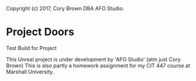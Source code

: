 Copyright (c) 2017, Cory Brown DBA AFO Studio.

# Project Doors
Test Build for Project

This Unreal project is under development by 'AFO Studio' (atm just Cory Brown)
This is also partly a homework assignment for my CIT 447 course at Marshall University.
